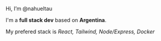 Hi, I’m @nahueltau

I'm a **full stack dev** based on **Argentina**.

My prefered stack is *React, Tailwind, Node/Express, Docker*


<!---
nahueltau/nahueltau is a ✨ special ✨ repository because its `README.md` (this file) appears on your GitHub profile.
You can click the Preview link to take a look at your changes.
--->
